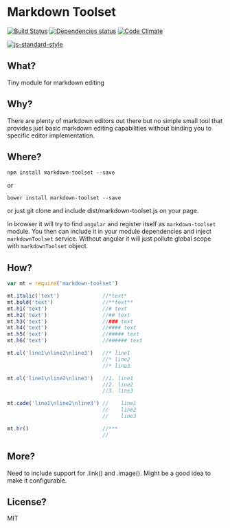 # Markdown Toolset

[![Build Status](https://travis-ci.org/Deadarius/markdown-toolset.svg?branch=master)](https://travis-ci.org/Deadarius/markdown-toolset)
[![Dependencies status](https://david-dm.org/Deadarius/markdown-toolset.svg)](https://david-dm.org/Deadarius/markdown-toolset)
[![Code Climate](https://codeclimate.com/github/Deadarius/markdown-toolset/badges/gpa.svg)](https://codeclimate.com/github/Deadarius/markdown-toolset)

[![js-standard-style](https://cdn.rawgit.com/feross/standard/master/badge.svg)](https://github.com/feross/standard)
## What?

Tiny module for markdown editing

## Why?

There are plenty of markdown editors out there but no simple small tool that provides just basic markdown editing capabilities without binding you to specific editor implementation.

## Where?

```
npm install markdown-toolset --save
```
or
```
bower install markdown-toolset --save
```

or just git clone and include dist/markdown-toolset.js on your page.

In browser it will try to find ```angular``` and register itself as ```markdown-toolset``` module. You then can include it in your module dependencies and inject ```markdownToolset``` service.
Without angular it will just pollute global scope with ```markdownToolset``` object.

## How?

```js
var mt = require('markdown-toolset')

mt.italic('text')              //*text*
mt.bold('text')                //**text**
mt.h1('text')                  //# text
mt.h2('text')                  //## text
mt.h3('text')                  //### text
mt.h4('text')                  //#### text
mt.h5('text')                  //##### text
mt.h6('text')                  //###### text

mt.ul('line1\nline2\nline3')   //* line1
                               //* line2
                               //* line3

mt.ol('line1\nline2\nline3')   //1. line1
                               //2. line2
                               //3. line3

mt.code('line1\nline2\nline3') //    line1
                               //    line2
                               //    line3

mt.hr()                        //***
                               //
```

## More?

Need to include support for .link() and .image().
Might be a good idea to make it configurable.
## License?
MIT
